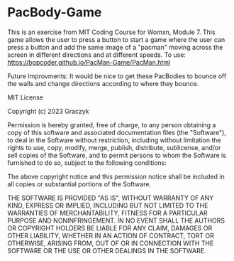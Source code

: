 # PacBody-Game
This is an exercise from MIT Coding Course for Womxn, Module 7. 
This game allows the user to press a button to start a game where the user can press a button and add the same image of a "pacman" moving across the screen in different directions and at different speeds. To use: https://bgpcoder.github.io/PacMan-Game/PacMan.html 

Future Improvments: It would be nice to get these PacBodies to bounce off the walls and change directions according to where they bounce. 

MIT License

Copyright (c) 2023 Graczyk

Permission is hereby granted, free of charge, to any person obtaining a copy
of this software and associated documentation files (the "Software"), to deal
in the Software without restriction, including without limitation the rights
to use, copy, modify, merge, publish, distribute, sublicense, and/or sell
copies of the Software, and to permit persons to whom the Software is
furnished to do so, subject to the following conditions:

The above copyright notice and this permission notice shall be included in all
copies or substantial portions of the Software.

THE SOFTWARE IS PROVIDED "AS IS", WITHOUT WARRANTY OF ANY KIND, EXPRESS OR
IMPLIED, INCLUDING BUT NOT LIMITED TO THE WARRANTIES OF MERCHANTABILITY,
FITNESS FOR A PARTICULAR PURPOSE AND NONINFRINGEMENT. IN NO EVENT SHALL THE
AUTHORS OR COPYRIGHT HOLDERS BE LIABLE FOR ANY CLAIM, DAMAGES OR OTHER
LIABILITY, WHETHER IN AN ACTION OF CONTRACT, TORT OR OTHERWISE, ARISING FROM,
OUT OF OR IN CONNECTION WITH THE SOFTWARE OR THE USE OR OTHER DEALINGS IN THE
SOFTWARE.
